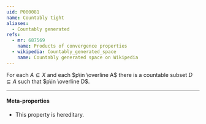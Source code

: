 ```yaml
---
uid: P000081
name: Countably tight
aliases:
  - Countably generated
refs:
  - mr: 687569
    name: Products of convergence properties
  - wikipedia: Countably_generated_space
    name: Countably generated space on Wikipedia
---
```


For each $A\subseteq X$ and each $p\in \overline A$ there is a countable subset $D\subseteq A$ such that $p\in \overline D$.

----

#### Meta-properties

- This property is hereditary.
